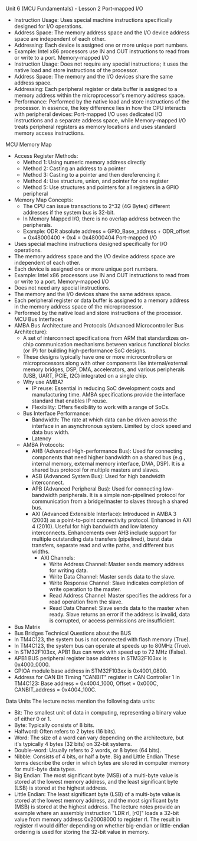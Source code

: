 
Unit 6 (MCU Fundamentals) - Lesson 2
Port-mapped I/O
 * Instruction Usage: Uses special machine instructions specifically designed for I/O operations.
 * Address Space: The memory address space and the I/O device address space are independent of each other.
 * Addressing: Each device is assigned one or more unique port numbers.
 * Example: Intel x86 processors use IN and OUT instructions to read from or write to a port.
Memory-mapped I/O
 * Instruction Usage: Does not require any special instructions; it uses the native load and store instructions of the processor.
 * Address Space: The memory and the I/O devices share the same address space.
 * Addressing: Each peripheral register or data buffer is assigned to a memory address within the microprocessor's memory address space.
 * Performance: Performed by the native load and store instructions of the processor.
In essence, the key difference lies in how the CPU interacts with peripheral devices: Port-mapped I/O uses dedicated I/O instructions and a separate address space, while Memory-mapped I/O treats peripheral registers as memory locations and uses standard memory access instructions.

MCU Memory Map
 * Access Register Methods:
   * Method 1: Using numeric memory address directly
   * Method 2: Casting an address to a pointer
   * Method 3: Casting to a pointer and then dereferencing it
   * Method 4: Use structure, union, and pointer for one register
   * Method 5: Use structures and pointers for all registers in a GPIO peripheral
 * Memory Map Concepts:
   * The CPU can issue transactions to 2^32 (4G Bytes) different addresses if the system bus is 32-bit.
   * In Memory Mapped I/O, there is no overlap address between the peripherals.
   * Example: ODR absolute address = GPIO_Base_address + ODR_offset = 0x48000400 + 0x4 = 0x48000404
Port-mapped I/O
 * Uses special machine instructions designed specifically for I/O operations.
 * The memory address space and the I/O device address space are independent of each other.
 * Each device is assigned one or more unique port numbers.
 * Example: Intel x86 processors use IN and OUT instructions to read from or write to a port.
Memory-mapped I/O
 * Does not need any special instructions.
 * The memory and the I/O devices share the same address space.
 * Each peripheral register or data buffer is assigned to a memory address in the memory address space of the microprocessor.
 * Performed by the native load and store instructions of the processor.
MCU Bus Interfaces
 * AMBA Bus Architecture and Protocols (Advanced Microcontroller Bus Architecture):
   * A set of interconnect specifications from ARM that standardizes on-chip communication mechanisms between various functional blocks (or IP) for building high-performance SoC designs.
   * These designs typically have one or more microcontrollers or microprocessors along with other components like internal/external memory bridges, DSP, DMA, accelerators, and various peripherals (USB, UART, PCIE, I2C) integrated on a single chip.
   * Why use AMBA?
     * IP reuse: Essential in reducing SoC development costs and manufacturing time. AMBA specifications provide the interface standard that enables IP reuse.
     * Flexibility: Offers flexibility to work with a range of SoCs.
   * Bus Interface Performance:
     * Bandwidth: The rate at which data can be driven across the interface in an asynchronous system. Limited by clock speed and data bus width.
     * Latency
   * AMBA Protocols:
     * AHB (Advanced High-performance Bus): Used for connecting components that need higher bandwidth on a shared bus (e.g., internal memory, external memory interface, DMA, DSP). It is a shared bus protocol for multiple masters and slaves.
     * ASB (Advanced System Bus): Used for high bandwidth interconnect.
     * APB (Advanced Peripheral Bus): Used for connecting low-bandwidth peripherals. It is a simple non-pipelined protocol for communication from a bridge/master to slaves through a shared bus.
     * AXI (Advanced Extensible Interface): Introduced in AMBA 3 (2003) as a point-to-point connectivity protocol. Enhanced in AXI 4 (2010). Useful for high bandwidth and low latency interconnects. Enhancements over AHB include support for multiple outstanding data transfers (pipelined), burst data transfers, separate read and write paths, and different bus widths.
       * AXI Channels:
         * Write Address Channel: Master sends memory address for writing data.
         * Write Data Channel: Master sends data to the slave.
         * Write Response Channel: Slave indicates completion of write operation to the master.
         * Read Address Channel: Master specifies the address for a read operation from the slave.
         * Read Data Channel: Slave sends data to the master when ready. Slave returns an error if the address is invalid, data is corrupted, or access permissions are insufficient.
 * Bus Matrix
 * Bus Bridges
Technical Questions about the BUS
 * In TM4C123, the system bus is not connected with flash memory (True).
 * In TM4C123, the system bus can operate at speeds up to 80MHz (True).
 * In STM32F103xx, APB1 Bus can work with speed up to 72 MHz (False).
 * APB1 BUS peripheral register base address in STM32F103xx is 0x4000_0000.
 * GPIOA module base address in STM32F103xx is 0x4001_0800.
 * Address for CAN Bit Timing "CANBIT" register in CAN Controller 1 in TM4C123: Base address = 0x4004_1000, Offset = 0x000C, CANBIT_address = 0x4004_100C.


Data Units
The lecture notes mention the following data units:
 * Bit: The smallest unit of data in computing, representing a binary value of either 0 or 1.
 * Byte: Typically consists of 8 bits.
 * Halfword: Often refers to 2 bytes (16 bits).
 * Word: The size of a word can vary depending on the architecture, but it's typically 4 bytes (32 bits) on 32-bit systems.
 * Double-word: Usually refers to 2 words, or 8 bytes (64 bits).
 * Nibble: Consists of 4 bits, or half a byte.
Big and Little Endian
These terms describe the order in which bytes are stored in computer memory for multi-byte data types.
 * Big Endian: The most significant byte (MSB) of a multi-byte value is stored at the lowest memory address, and the least significant byte (LSB) is stored at the highest address.
 * Little Endian: The least significant byte (LSB) of a multi-byte value is stored at the lowest memory address, and the most significant byte (MSB) is stored at the highest address.
The lecture notes provide an example where an assembly instruction "LDR rl, [r0]" loads a 32-bit value from memory address 0x20008000 to register rl. The result in register rl would differ depending on whether big-endian or little-endian ordering is used for storing the 32-bit value in memory.
